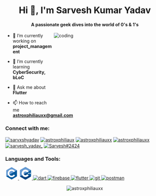 <h1 align="center">Hi 👋, I'm Sarvesh Kumar Yadav</h1>
<h4 align="center">A passionate geek dives into the world of 0's & 1's</h4>





<img align="right" alt="coding" width="350" height="250" src="https://cdn.dribbble.com/users/1162077/screenshots/3848914/media/7ed7d5ca074b48b328150e5a231e8d1f.gif">

- 🔭 I’m currently working on **project_management**

- 🌱 I’m currently learning **CyberSecurity, bLoC**

- 💬 Ask me about **Flutter**

- 📫 How to reach me **astroxphiliauxx@gmail.com**

<h3 align="left">Connect with me:</h3>
<p align="left">
<a href="https://instagram.com/sarvxshyadav" target="blank"><img align="center" src="https://raw.githubusercontent.com/rahuldkjain/github-profile-readme-generator/master/src/images/icons/Social/instagram.svg" alt="sarvxshyadav" height="30" width="40" /></a>
<a href="https://www.codechef.com/users/astroxphiliaux" target="blank"><img align="center" src="https://cdn.jsdelivr.net/npm/simple-icons@3.1.0/icons/codechef.svg" alt="astroxphiliaux" height="30" width="40" /></a>
<a href="https://www.hackerrank.com/astroxphiliauxx" target="blank"><img align="center" src="https://raw.githubusercontent.com/rahuldkjain/github-profile-readme-generator/master/src/images/icons/Social/hackerrank.svg" alt="astroxphiliauxx" height="30" width="40" /></a>
<a href="https://codeforces.com/profile/astroxphiliauxx" target="blank"><img align="center" src="https://raw.githubusercontent.com/rahuldkjain/github-profile-readme-generator/master/src/images/icons/Social/codeforces.svg" alt="astroxphiliauxx" height="30" width="40" /></a>
<a href="https://www.leetcode.com/sarvesh_yadav_" target="blank"><img align="center" src="https://raw.githubusercontent.com/rahuldkjain/github-profile-readme-generator/master/src/images/icons/Social/leet-code.svg" alt="sarvesh_yadav_" height="30" width="40" /></a>
<a href="https://discord.gg/Sarvesh#2424" target="blank"><img align="center" src="https://raw.githubusercontent.com/rahuldkjain/github-profile-readme-generator/master/src/images/icons/Social/discord.svg" alt="Sarvesh#2424" height="30" width="40" /></a>
</p>

<h3 align="left">Languages and Tools:</h3>
<p align="left"> <a href="https://www.cprogramming.com/" target="_blank" rel="noreferrer"> <img src="https://raw.githubusercontent.com/devicons/devicon/master/icons/c/c-original.svg" alt="c" width="40" height="40"/> </a> <a href="https://www.w3schools.com/cpp/" target="_blank" rel="noreferrer"> <img src="https://raw.githubusercontent.com/devicons/devicon/master/icons/cplusplus/cplusplus-original.svg" alt="cplusplus" width="40" height="40"/> </a> <a href="https://dart.dev" target="_blank" rel="noreferrer"> <img src="https://www.vectorlogo.zone/logos/dartlang/dartlang-icon.svg" alt="dart" width="40" height="40"/> </a> <a href="https://firebase.google.com/" target="_blank" rel="noreferrer"> <img src="https://www.vectorlogo.zone/logos/firebase/firebase-icon.svg" alt="firebase" width="40" height="40"/> </a> <a href="https://flutter.dev" target="_blank" rel="noreferrer"> <img src="https://www.vectorlogo.zone/logos/flutterio/flutterio-icon.svg" alt="flutter" width="40" height="40"/> </a> <a href="https://git-scm.com/" target="_blank" rel="noreferrer"> <img src="https://www.vectorlogo.zone/logos/git-scm/git-scm-icon.svg" alt="git" width="40" height="40"/> </a> <a href="https://postman.com" target="_blank" rel="noreferrer"> <img src="https://www.vectorlogo.zone/logos/getpostman/getpostman-icon.svg" alt="postman" width="40" height="40"/> </a> </p>





<p align="center"><img align="center" width="700" height="300" src="https://github-readme-streak-stats.herokuapp.com/?user=astroxphiliauxx&" alt="astroxphiliauxx" /></p>
